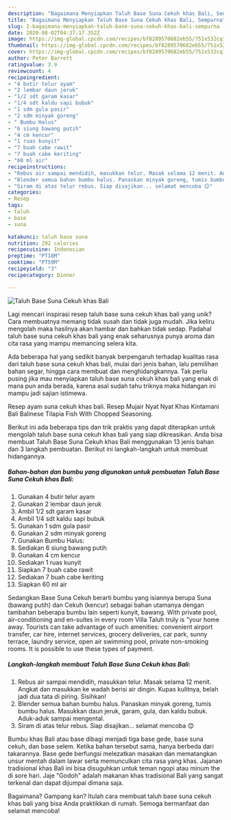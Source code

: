 ```yaml
---
description: "Bagaimana Menyiapkan Taluh Base Suna Cekuh khas Bali, Sempurna"
title: "Bagaimana Menyiapkan Taluh Base Suna Cekuh khas Bali, Sempurna"
slug: 2-bagaimana-menyiapkan-taluh-base-suna-cekuh-khas-bali-sempurna
date: 2020-08-02T04:37:17.352Z
image: https://img-global.cpcdn.com/recipes/bf8289570682eb55/751x532cq70/taluh-base-suna-cekuh-khas-bali-foto-resep-utama.jpg
thumbnail: https://img-global.cpcdn.com/recipes/bf8289570682eb55/751x532cq70/taluh-base-suna-cekuh-khas-bali-foto-resep-utama.jpg
cover: https://img-global.cpcdn.com/recipes/bf8289570682eb55/751x532cq70/taluh-base-suna-cekuh-khas-bali-foto-resep-utama.jpg
author: Peter Barrett
ratingvalue: 3.9
reviewcount: 4
recipeingredient:
- "4 butir telur ayam"
- "2 lembar daun jeruk"
- "1/2 sdt garam kasar"
- "1/4 sdt kaldu sapi bubuk"
- "1 sdm gula pasir"
- "2 sdm minyak goreng"
- " Bumbu Halus"
- "6 siung bawang putih"
- "4 cm kencur"
- "1 ruas kunyit"
- "7 buah cabe rawit"
- "7 buah cabe keriting"
- "60 ml air"
recipeinstructions:
- "Rebus air sampai mendidih, masukkan telur. Masak selama 12 menit. Angkat dan masukkan ke wadah berisi air dingin. Kupas kulitnya, belah jadi dua tata di piring. Sisihkan!"
- "Blender semua bahan bumbu halus. Panaskan minyak goreng, tumis bumbu halus. Masukkan daun jeruk, garam, gula, dan kaldu bubuk. Aduk-aduk sampai mengental."
- "Siram di atas telur rebus. Siap disajikan... selamat mencoba 😊"
categories:
- Resep
tags:
- taluh
- base
- suna

katakunci: taluh base suna 
nutrition: 292 calories
recipecuisine: Indonesian
preptime: "PT18M"
cooktime: "PT59M"
recipeyield: "3"
recipecategory: Dinner

---
```



![Taluh Base Suna Cekuh khas Bali](https://img-global.cpcdn.com/recipes/bf8289570682eb55/751x532cq70/taluh-base-suna-cekuh-khas-bali-foto-resep-utama.jpg)

Lagi mencari inspirasi resep taluh base suna cekuh khas bali yang unik? Cara membuatnya memang tidak susah dan tidak juga mudah. Jika keliru mengolah maka hasilnya akan hambar dan bahkan tidak sedap. Padahal taluh base suna cekuh khas bali yang enak seharusnya punya aroma dan cita rasa yang mampu memancing selera kita.

Ada beberapa hal yang sedikit banyak berpengaruh terhadap kualitas rasa dari taluh base suna cekuh khas bali, mulai dari jenis bahan, lalu pemilihan bahan segar, hingga cara membuat dan menghidangkannya. Tak perlu pusing jika mau menyiapkan taluh base suna cekuh khas bali yang enak di mana pun anda berada, karena asal sudah tahu triknya maka hidangan ini mampu jadi sajian istimewa.

Resep ayam suna cekuh khas bali. Resep Mujair Nyat Nyat Khas Kintamani Bali Balinese Tilapia Fish With Chopped Seasoning.


Berikut ini ada beberapa tips dan trik praktis yang dapat diterapkan untuk mengolah taluh base suna cekuh khas bali yang siap dikreasikan. Anda bisa membuat Taluh Base Suna Cekuh khas Bali menggunakan 13 jenis bahan dan 3 langkah pembuatan. Berikut ini langkah-langkah untuk membuat hidangannya.

<!--inarticleads1-->

##### Bahan-bahan dan bumbu yang digunakan untuk pembuatan Taluh Base Suna Cekuh khas Bali:

1. Gunakan 4 butir telur ayam
1. Gunakan 2 lembar daun jeruk
1. Ambil 1/2 sdt garam kasar
1. Ambil 1/4 sdt kaldu sapi bubuk
1. Gunakan 1 sdm gula pasir
1. Gunakan 2 sdm minyak goreng
1. Gunakan  Bumbu Halus:
1. Sediakan 6 siung bawang putih
1. Gunakan 4 cm kencur
1. Sediakan 1 ruas kunyit
1. Siapkan 7 buah cabe rawit
1. Sediakan 7 buah cabe keriting
1. Siapkan 60 ml air


Sedangkan Base Suna Cekuh berarti bumbu yang isiannya berupa Suna (bawang putih) dan Cekuh (kencur) sebagai bahan utamanya dengan tambahan beberapa bumbu lain seperti kunyit, bawang. With private pool, air-conditioning and en-suites in every room Villa Taluh truly is &#34;your home away. Tourists can take advantage of such amenities: convenient airport transfer, car hire, internet services, grocery deliveries, car park, sunny terrace, laundry service, open air swimming pool, private non-smoking rooms. It is possible to use these types of payment. 

<!--inarticleads2-->

##### Langkah-langkah membuat Taluh Base Suna Cekuh khas Bali:

1. Rebus air sampai mendidih, masukkan telur. Masak selama 12 menit. Angkat dan masukkan ke wadah berisi air dingin. Kupas kulitnya, belah jadi dua tata di piring. Sisihkan!
1. Blender semua bahan bumbu halus. Panaskan minyak goreng, tumis bumbu halus. Masukkan daun jeruk, garam, gula, dan kaldu bubuk. Aduk-aduk sampai mengental.
1. Siram di atas telur rebus. Siap disajikan... selamat mencoba 😊


Bumbu khas Bali atau base dibagi menjadi tiga base gede, base suna cekuh, dan base selem. Ketika bahan tersebut sama, hanya berbeda dari takarannya. Base gede berfungsi melezatkan masakan dan mematangkan unsur mentah dalam lawar serta memunculkan cita rasa yang khas. Jajanan tradisional khas Bali ini bisa disuguhkan untuk teman ngopi atau minum the di sore hari. Jaje &#34;Godoh&#34; adalah makanan khas tradisional Bali yang sangat terkenal dan dapat dijumpai dimana saja. 

Bagaimana? Gampang kan? Itulah cara membuat taluh base suna cekuh khas bali yang bisa Anda praktikkan di rumah. Semoga bermanfaat dan selamat mencoba!
